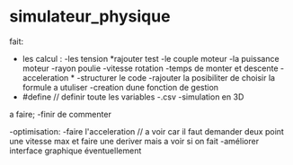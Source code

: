 # simulateur_physique
fait:
- les calcul :
        -les tension                   *rajouter test
        -le couple moteur
        -la puissance moteur
        -rayon poulie
        -vitesse rotation
        -temps de monter et descente
        -acceleration                   *
-structurer le code 
-rajouter la posibiliter de choisir la formule a utuliser
-creation dune fonction de gestion
- #define // definir toute les variables
-.csv
-simulation en 3D  

a faire;
-finir de commenter 


-optimisation:
        -faire l'acceleration // a voir car il faut demander deux point une vitesse max et faire une deriver mais a voir si on fait
        -améliorer interface graphique éventuellement
